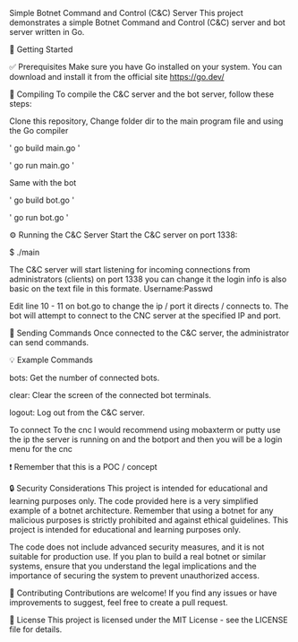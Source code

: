 Simple Botnet Command and Control (C&C) Server
This project demonstrates a simple Botnet Command and Control (C&C) server and bot server written in Go.

:rocket: Getting Started

:white_check_mark: Prerequisites
Make sure you have Go installed on your system.
You can download and install it from the official site https://go.dev/

:wrench: Compiling
To compile the C&C server and the bot server, follow these steps:

Clone this repository, Change folder dir to the main program file and using the Go compiler

'  go build main.go '

'  go run main.go   '

Same with the bot

'  go build bot.go  '

'  go run bot.go    '

:gear: Running the C&C Server
Start the C&C server on port 1338:

$ ./main

The C&C server will start listening for incoming connections from administrators (clients) on port 1338 you can change it the login info is also basic on the text file in this formate.  Username:Passwd

Edit line 10 - 11 on bot.go to change the ip / port it directs / connects to.
The bot will attempt to connect to the CNC server at the specified IP and port.

:speech_balloon: Sending Commands
Once connected to the C&C server, the administrator can send commands.

:bulb: Example Commands

bots: Get the number of connected bots.

clear: Clear the screen of the connected bot terminals.

logout: Log out from the C&C server.


To connect To the cnc I would recommend using mobaxterm or putty use the ip the server is running on and the botport and then you will be a login menu for the cnc

❗ Remember that this is a POC / concept

:lock: Security Considerations
This project is intended for educational and learning purposes only. The code provided here is a very simplified example of a botnet architecture. Remember that using a botnet for any malicious purposes is strictly prohibited and against ethical guidelines. This project is intended for educational and learning purposes only.

The code does not include advanced security measures, and it is not suitable for production use. If you plan to build a real botnet or similar systems, ensure that you understand the legal implications and the importance of securing the system to prevent unauthorized access.

:handshake: Contributing
Contributions are welcome! If you find any issues or have improvements to suggest, feel free to create a pull request.

:page_with_curl: License
This project is licensed under the MIT License - see the LICENSE file for details.

